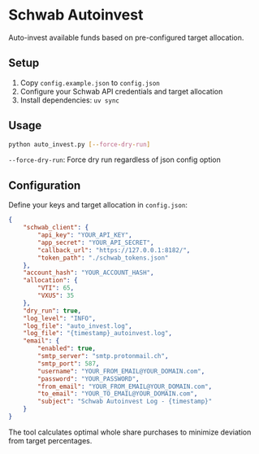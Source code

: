 # Schwab Autoinvest

Auto-invest available funds based on pre-configured target allocation.

## Setup

1. Copy `config.example.json` to `config.json`
2. Configure your Schwab API credentials and target allocation
3. Install dependencies: `uv sync`

## Usage

```bash
python auto_invest.py [--force-dry-run]
```

`--force-dry-run`: Force dry run regardless of json config option

## Configuration

Define your keys and target allocation in `config.json`:

```json
{
    "schwab_client": {
        "api_key": "YOUR_API_KEY",
        "app_secret": "YOUR_API_SECRET",
        "callback_url": "https://127.0.0.1:8182/",
        "token_path": "./schwab_tokens.json"
    },
    "account_hash": "YOUR_ACCOUNT_HASH",
    "allocation": {
        "VTI": 65,
        "VXUS": 35
    },
    "dry_run": true,
    "log_level": "INFO",
    "log_file": "auto_invest.log",
    "log_file": "{timestamp}_autoinvest.log",
    "email": {
        "enabled": true,
        "smtp_server": "smtp.protonmail.ch",
        "smtp_port": 587,
        "username": "YOUR_FROM_EMAIL@YOUR_DOMAIN.com",
        "password": "YOUR_PASSWORD",
        "from_email": "YOUR_FROM_EMAIL@YOUR_DOMAIN.com",
        "to_email": "YOUR_TO_EMAIL@YOUR_DOMAIN.com",
        "subject": "Schwab Autoinvest Log - {timestamp}"
    }
}
```

The tool calculates optimal whole share purchases to minimize deviation from
target percentages.
